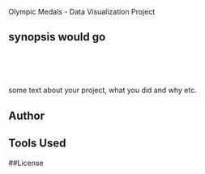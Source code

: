 Olympic Medals - Data Visualization Project

## synopsis would go <header>

some text about your project, what you did and why etc.

## Author

## Tools Used

##License